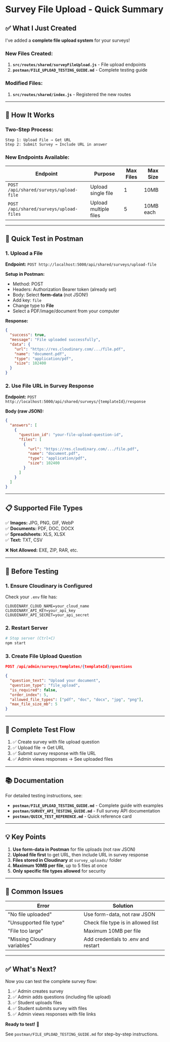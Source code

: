 # Survey File Upload - Quick Summary

## ✅ What I Just Created

I've added a **complete file upload system** for your surveys!

### New Files Created:
1. **`src/routes/shared/surveyFileUpload.js`** - File upload endpoints
2. **`postman/FILE_UPLOAD_TESTING_GUIDE.md`** - Complete testing guide

### Modified Files:
1. **`src/routes/shared/index.js`** - Registered the new routes

---

## 🚀 How It Works

### Two-Step Process:

```
Step 1: Upload File → Get URL
Step 2: Submit Survey → Include URL in answer
```

### New Endpoints Available:

| Endpoint | Purpose | Max Files | Max Size |
|----------|---------|-----------|----------|
| `POST /api/shared/surveys/upload-file` | Upload single file | 1 | 10MB |
| `POST /api/shared/surveys/upload-files` | Upload multiple files | 5 | 10MB each |

---

## 📝 Quick Test in Postman

### 1. Upload a File

**Endpoint:** `POST http://localhost:5000/api/shared/surveys/upload-file`

**Setup in Postman:**
- Method: POST
- Headers: Authorization Bearer token (already set)
- Body: Select **form-data** (not JSON!)
- Add key: `file`
- Change type to **File**
- Select a PDF/image/document from your computer

**Response:**
```json
{
  "success": true,
  "message": "File uploaded successfully",
  "data": {
    "url": "https://res.cloudinary.com/.../file.pdf",
    "name": "document.pdf",
    "type": "application/pdf",
    "size": 102400
  }
}
```

### 2. Use File URL in Survey Response

**Endpoint:** `POST http://localhost:5000/api/shared/surveys/{templateId}/response`

**Body (raw JSON):**
```json
{
  "answers": [
    {
      "question_id": "your-file-upload-question-id",
      "files": [
        {
          "url": "https://res.cloudinary.com/.../file.pdf",
          "name": "document.pdf",
          "type": "application/pdf",
          "size": 102400
        }
      ]
    }
  ]
}
```

---

## 📋 Supported File Types

✅ **Images:** JPG, PNG, GIF, WebP  
✅ **Documents:** PDF, DOC, DOCX  
✅ **Spreadsheets:** XLS, XLSX  
✅ **Text:** TXT, CSV  

❌ **Not Allowed:** EXE, ZIP, RAR, etc.

---

## 🔧 Before Testing

### 1. Ensure Cloudinary is Configured

Check your `.env` file has:
```env
CLOUDINARY_CLOUD_NAME=your_cloud_name
CLOUDINARY_API_KEY=your_api_key
CLOUDINARY_API_SECRET=your_api_secret
```

### 2. Restart Server

```bash
# Stop server (Ctrl+C)
npm start
```

### 3. Create File Upload Question

```json
POST /api/admin/surveys/templates/{templateId}/questions

{
  "question_text": "Upload your document",
  "question_type": "file_upload",
  "is_required": false,
  "order_index": 5,
  "allowed_file_types": ["pdf", "doc", "docx", "jpg", "png"],
  "max_file_size_mb": 5
}
```

---

## 🎯 Complete Test Flow

1. ✅ Create survey with file upload question
2. ✅ Upload file → Get URL
3. ✅ Submit survey response with file URL
4. ✅ Admin views responses → See uploaded files

---

## 📚 Documentation

For detailed testing instructions, see:
- **`postman/FILE_UPLOAD_TESTING_GUIDE.md`** - Complete guide with examples
- **`postman/SURVEY_API_TESTING_GUIDE.md`** - Full survey API documentation
- **`postman/QUICK_TEST_REFERENCE.md`** - Quick reference card

---

## 💡 Key Points

1. **Use form-data in Postman** for file uploads (not raw JSON)
2. **Upload file first** to get URL, then include URL in survey response
3. **Files stored in Cloudinary** at `survey_uploads/` folder
4. **Maximum 10MB per file**, up to 5 files at once
5. **Only specific file types allowed** for security

---

## 🐛 Common Issues

| Error | Solution |
|-------|----------|
| "No file uploaded" | Use form-data, not raw JSON |
| "Unsupported file type" | Check file type is in allowed list |
| "File too large" | Maximum 10MB per file |
| "Missing Cloudinary variables" | Add credentials to .env and restart |

---

## ✅ What's Next?

Now you can test the complete survey flow:

1. ✅ Admin creates survey
2. ✅ Admin adds questions (including file upload)
3. ✅ Student uploads files
4. ✅ Student submits survey with files
5. ✅ Admin views responses with file links

**Ready to test!** 🚀

See `postman/FILE_UPLOAD_TESTING_GUIDE.md` for step-by-step instructions.
